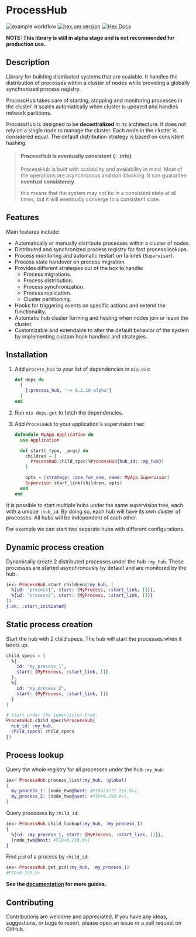 # ProcessHub

![example workflow](https://github.com/alfetahe/process-hub/actions/workflows/elixir.yml/badge.svg)  [![hex.pm version](https://img.shields.io/hexpm/v/coverex.svg?style=flat)](https://hex.pm/packages/process_hub) [![Hex Docs](https://img.shields.io/badge/hex-docs-lightgreen.svg)](https://hexdocs.pm/process_hub)

**NOTE: This library is still in alpha stage and is not recommended for production use.**

## Description

Library for building distributed systems that are scalable. It handles the distribution of
processes within a cluster of nodes while providing a globally synchronized process registry.

ProcessHub takes care of starting, stopping and monitoring processes in the cluster.
It scales automatically when cluster is updated and handles network partitions.

ProcessHub is designed to be **decentralized** in its architecture. It does not rely on a
single node to manage the cluster. Each node in the cluster is considered equal.
The default distribution strategy is based on consistent hashing.

> #### ProcessHub is eventually consistent {: .info}
> ProcessHub is built with scalability and availability in mind. 
> Most of the operations are asynchronous and non-blocking. It can guarantee **eventual consistency**.
>
> this means that the system may not be in a consistent state at all times, 
> but it will eventually converge to a consistent state.

## Features

Main features include:
- Automatically or manually distribute processes within a cluster of nodes.
- Distributed and synchronized process registry for fast process lookups.
- Process monitoring and automatic restart on failures (`Supervisor`).
- Process state handover on process migration.
- Provides different strategies out of the box to handle: 
  - Process migrations.
  - Process distribution.
  - Process synchronization.
  - Process replication.
  - Cluster partitioning.
- Hooks for triggering events on specific actions and extend the functionality.
- Automatic hub cluster forming and healing when nodes join or leave the cluster.
- Customizable and extendable to alter the default behavior of the system by implementing custom hook handlers and strategies.

## Installation

1. Add `process_hub` to your list of dependencies in `mix.exs`:

    ```elixir
    def deps do
      [
        {:process_hub, "~> 0.2.10-alpha"}
      ]
    end
    ```

2. Run `mix deps.get` to fetch the dependencies.    

3. Add `ProcessHub` to your application's supervision tree:

    ```elixir
    defmodule MyApp.Application do
      use Application

      def start(_type, _args) do
        children = [
          ProcessHub.child_spec(%ProcessHub{hub_id: :my_hub})
        ]

        opts = [strategy: :one_for_one, name: MyApp.Supervisor]
        Supervisor.start_link(children, opts)
      end
    end
    ```
  It is possible to start multiple hubs under the same supervision tree, each
  with a unique `:hub_id`.
  By doing so, each hub will have its own cluster of processes. 
  All hubs will be independent of each other.

  For example we can start two separate hubs with different configurations.

## Dynamic process creation
Dynamically create 2 distributed processes under the hub `:my_hub`. These processes are
started asynchronously by default and are monitored by the hub.

```elixir
iex> ProcessHub.start_children(:my_hub, [
  %{id: "process1", start: {MyProcess, :start_link, []}},
  %{id: "process2", start: {MyProcess, :start_link, []}}
])
{:ok, :start_initiated}
```

## Static process creation
Start the hub with 2 child specs. The hub will start the processes when it boots up.

```elixir
child_specs = [
  %{
    id: "my_process_1",
    start: {MyProcess, :start_link, []}
  },
  %{
    id: "my_process_2",
    start: {MyProcess, :start_link, []}
  }
]

# Start under the supervision tree.
ProcessHub.child_spec(%ProcessHub{
  hub_id: :my_hub,
  child_specs: child_specs
})
```

## Process lookup

Query the whole registry for all processes under the hub `:my_hub`:
```elixir
iex> ProcessHub.process_list(:my_hub, :global)
[
  my_process_1: [node_two@host: #PID<23772.233.0>],
  my_process_2: [node_two@user: #PID<0.250.0>],
]
```

Query processes by `child_id`:
```elixir
iex> ProcessHub.child_lookup(:my_hub, :my_process_1)
{
  %{id: :my_process_1, start: {MyProcess, :start_link, []}},
  [node_two@host: #PID<0.228.0>]
}
```

Find `pid` of a process by `child_id`:
```elixir
iex> ProcessHub.get_pid(:my_hub, :my_process_1)
#PID<0.228.0>
```

**See the [documentation](https://hexdocs.pm/process_hub) for more guides.**

## Contributing
Contributions are welcome and appreciated. If you have any ideas, suggestions, or bugs to report,
please open an issue or a pull request on GitHub.